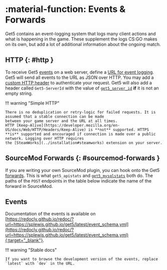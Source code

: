 # :material-function: Events & Forwards

Get5 contains an event-logging system that logs many client actions and what is happening in the game. These supplement
the logs CS:GO makes on its own, but add a lot of additional information about the ongoing match.

## HTTP {: #http }

To receive Get5 [events](#events) on a web server, define
a [URL for event logging](../configuration#get5_remote_log_url). Get5 will send all events to the URL as JSON over
HTTP. You may add a [custom HTTP header](../configuration#get5_remote_log_header_key) to authenticate your request.
Get5 will also add a header called `Get5-ServerId` with the value of [`get5_server_id`](../configuration#get5_server_id)
**if** it is not an empty string.

!!! warning "Simple HTTP"

    There is no deduplication or retry-logic for failed requests. It is assumed that a stable connection can be made
    between your game server and the URL at all times.
    HTTP [Keep-Alive](https://developer.mozilla.org/en-US/docs/Web/HTTP/Headers/Keep-Alive) is **not** supported. HTTPS
    **is** supported and encouraged if connection is made over a public network. Logging over HTTP requires
    the [SteamWorks](../installation#steamworks) extension on your server.

## SourceMod Forwards {: #sourcemod-forwards }

If you are writing your own SourceMod plugin, you can hook onto
the Get5 [forwards](https://github.com/splewis/get5/blob/master/scripting/include/get5.inc). This is
what `get5_apistats` and [`get5_mysqlstats`](../stats_system#mysql) both do. The paths of the `POST` endpoints in the
table below indicate the name of the forward in SourceMod.

## Events

Documentation of the events is available
on [https://redocly.github.io/redoc/?url=https://splewis.github.io/get5/latest/event_schema.yml](https://redocly.github.io/redoc/?url=https://splewis.github.io/get5/latest/event_schema.yml){:target="_blank"}.

!!! warning "Stable docs"

    If you want to browse the development version of the events, replace `latest` with `dev` in the URL.

